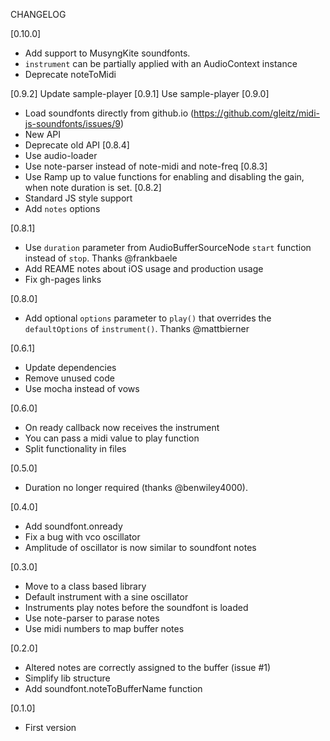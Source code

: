 CHANGELOG

[0.10.0]
- Add support to MusyngKite soundfonts.
- `instrument` can be partially applied with an AudioContext instance
- Deprecate noteToMidi

[0.9.2] Update sample-player
[0.9.1] Use sample-player
[0.9.0]
- Load soundfonts directly from github.io (https://github.com/gleitz/midi-js-soundfonts/issues/9)
- New API
- Deprecate old API
[0.8.4]
- Use audio-loader
- Use note-parser instead of note-midi and note-freq
[0.8.3]
- Use Ramp up to value functions for enabling and disabling the gain, when note duration is set.
[0.8.2]
- Standard JS style support
- Add `notes` options

[0.8.1]
- Use `duration` parameter from AudioBufferSourceNode `start` function instead of `stop`. Thanks @frankbaele
- Add REAME notes about iOS usage and production usage
- Fix gh-pages links


[0.8.0]
- Add optional `options` parameter to `play()` that overrides the `defaultOptions` of `instrument()`. Thanks @mattbierner

[0.6.1]
- Update dependencies
- Remove unused code
- Use mocha instead of vows

[0.6.0]
- On ready callback now receives the instrument
- You can pass a midi value to play function
- Split functionality in files

[0.5.0]
- Duration no longer required (thanks @benwiley4000).

[0.4.0]
- Add soundfont.onready
- Fix a bug with vco oscillator
- Amplitude of oscillator is now similar to soundfont notes

[0.3.0]
- Move to a class based library
- Default instrument with a sine oscillator
- Instruments play notes before the soundfont is loaded
- Use note-parser to parase notes
- Use midi numbers to map buffer notes

[0.2.0]
- Altered notes are correctly assigned to the buffer (issue #1)
- Simplify lib structure
- Add soundfont.noteToBufferName function

[0.1.0]
- First version
